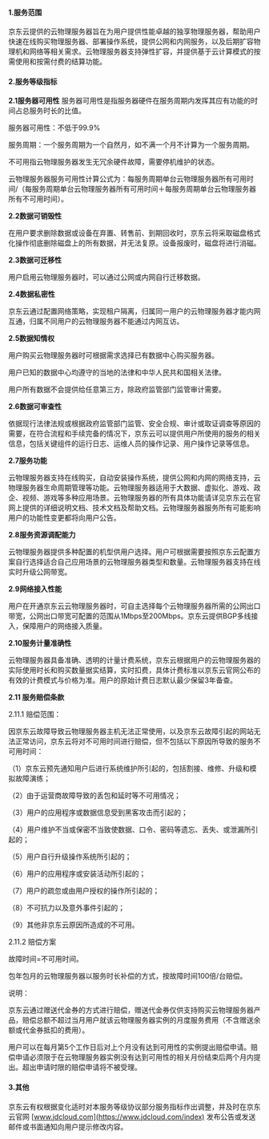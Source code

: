 #### **1.服务范围**

京东云提供的云物理服务器旨在为用户提供性能卓越的独享物理服务器，帮助用户快速在线购买物理服务器、部署操作系统，提供公网和内网服务，以及后期扩容物理机和网络等相关需求。云物理服务器支持弹性扩容，并提供基于云计算模式的按需使用和按需付费的结算功能。

#### **2.服务等级指标**

**2.1服务器可用性**
服务器可用性是指服务器硬件在服务周期内发挥其应有功能的时间占总服务时长的比值。

服务器可用性：不低于99.9%

服务周期：一个服务周期为一个自然月，如不满一个月不计算为一个服务周期。

不可用指云物理服务器发生无冗余硬件故障，需要停机维护的状态。

云物理服务器服务可用性计算公式为：每服务周期单台云物理服务器所有可用时间/（每服务周期单台云物理服务器所有可用时间＋每服务周期单台云物理服务器所有不可用时间）。


**2.2数据可销毁性**

在用户要求删除数据或设备在弃置、转售前、到期回收时，京东云将采取磁盘格式化操作彻底删除磁盘上的所有数据，并无法复原。设备报废时，磁盘将进行消磁。

**2.3数据可迁移性**

用户启用云物理服务器时，可以通过公网或内网自行迁移数据。

**2.4数据私密性**

京东云通过配置网络策略，实现租户隔离，归属同一用户的云物理服务器才能内网互通，归属不同用户的云物理服务器不能通过内网互访。

**2.5数据知情权**

用户购买云物理服务器时可根据需求选择已有数据中心购买服务器。 

用户已知的数据中心均遵守的当地的法律和中华人民共和国相关法律。 

用户所有数据不会提供给任意第三方，除政府监管部门监管审计需要。 

**2.6数据可审查性**

依据现行法律法规或根据政府监管部门监管、安全合规、审计或取证调查等原因的需要，在符合流程和手续完备的情况下，京东云可以提供用户所使用的服务的相关信息，包括关键组件的运行日志、运维人员的操作记录、用户操作记录等信息。

**2.7服务功能**

云物理服务器支持在线购买，自动安装操作系统，提供公网和内网的网络支持，云物理服务器生命周期管理等功能。云物理服务器适用于大数据、虚拟化、游戏、政企、视频、游戏等多种应用场景。云物理服务器的所有具体功能请详见京东云在官网上提供的详细说明文档、技术文档及帮助文档。云物理服务器服务所有可能影响用户的功能性变更都将向用户公告。

**2.8服务资源调配能力**

云物理服务器提供多种配置的机型供用户选择。用户可根据需要按照京东云配置方案自行选择适合自己应用场景的云物理服务器类型和数量。云物理服务器支持在线实时升级公网带宽。

**2.9网络接入性能**

用户在开通京东云云物理服务器时，可自主选择每个云物理服务器所需的公网出口带宽，公网出口带宽可配置的范围从1Mbps至200Mbps。京东云提供BGP多线接入，保障用户的网络接入质量。

**2.10服务计量准确性**

云物理服务器具备准确、透明的计量计费系统，京东云根据用户的云物理服务器的实际使用时长和购买数量据实结算，实时扣费，具体计费标准以京东云官网公布的有效的计费模式与价格为准。用户的原始计费日志默认最少保留3年备查。

**2.11 服务赔偿条款**

2.11.1 赔偿范围：

因京东云故障导致云物理服务器主机无法正常使用，以及京东云故障引起的网站无法正常访问，京东云将对不可用时间进行赔偿，但不包括以下原因所导致的服务不可用时间：

（1）京东云预先通知用户后进行系统维护所引起的，包括割接、维修、升级和模拟故障演练；

（2）由于运营商故障导致的丢包和延时等不可用情况；

（3）用户的应用程序或数据信息受到黑客攻击而引起的；

（4）用户维护不当或保密不当致使数据、口令、密码等遗忘、丢失、或泄漏所引起的；

（5）用户自行升级操作系统所引起的；

（6）用户的应用程序或安装活动所引起的；

（7）用户的疏忽或由用户授权的操作所引起的；

（8）不可抗力以及意外事件引起的；

（9）其他非京东云原因所造成的不可用。

2.11.2 赔偿方案

故障时间=不可用时间。

包年包月的云物理服务器以服务时长补偿的方式，按故障时间100倍/台赔偿。

说明：

京东云通过赠送代金券的方式进行赔偿，赠送代金券仅供支持购买云物理服务器产品，赔偿总额不超过当月用户就该云物理服务器实例的月度服务费用（不含赠送余额或代金券抵扣的费用）。

用户可以在每月第5个工作日后对上个月没有达到可用性的实例提出赔偿申请。赔偿申请必须限于在云物理服务器实例没有达到可用性的相关月份结束后两个月内提出。超出申请时限的赔偿申请将不被受理。

#### **3.其他**

京东云有权根据变化适时对本服务等级协议部分服务指标作出调整，并及时在京东云官网 [www.jdcloud.com](https://www.jdcloud.com/index) 发布公告或发送邮件或书面通知向用户提示修改内容。
